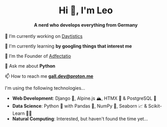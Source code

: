 <h1 align="center">Hi 🗽, I'm Leo</h1>
<h4 align="center">A nerd who develops everything from Germany</h4>

🔭 I’m currently working on [Daytistics](https://github.com/adf-tech/daytistics)

🌱 I'm currently learning **by googling things that interest me**

💚 I’m the Founder of [Adfectatio](https://github.com/adf-tech/)

💬 Ask me about **Python**

📫 How to reach me **gall.dev@proton.me**



I'm using the following technologies...
- **Web Development**: Django 🔫, Alpine.js 🏔️, HTMX 📃 & PostgreSQL 🐘
- **Data Science**: Python 🐍 with Pandas 🐼, NumPy 🔢, Seaborn 📈 & Scikit-Learn 👨‍🎓
- **Natural Computing**: Interested, but haven't found the time yet...



